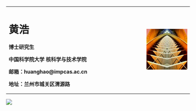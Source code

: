 <table border="0">
  <tr>
    <td width="75%">
      <h1>黄浩</h1>
      <p><b>博士研究生</b></p>
      <p><b>中国科学院大学  核科学与技术学院</b></p>
      <p><b>邮箱：huanghao@impcas.ac.cn</b></p>
      <p><b>地址：兰州市城关区渭源路</b></p>
    </td>
    <td width="25%">
      <img src="/hh.jpg" width="100%">     
    </td>
  </tr>
</table>

![](https://github-readme-stats.vercel.app/api?username=mayandev&theme=dark)
